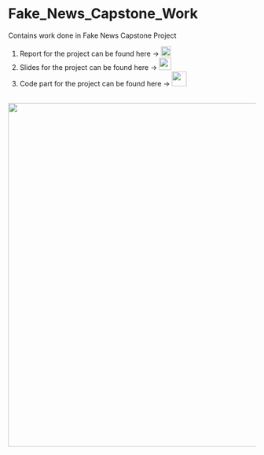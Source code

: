 # Fake_News_Capstone_Work
Contains work done in Fake News Capstone Project

1. Report for the project can be found here -> <a href = "https://github.com/singh-l/Fake_News_Capstone_Work/blob/master/TO%20SUBMIT/21_report.pdf"> <img src="https://www.seekpng.com/png/small/208-2088541_source-dataondemand-fr-report-project-icon-report-icon.png" width="20"></a> 
2. Slides for the project can be found here -> <a href = "https://github.com/singh-l/Fake_News_Capstone_Work/blob/master/TO%20SUBMIT/21_ppt.pdf"> <img src="https://blogs.shu.ac.uk/shutel/files/2014/08/GSlides.png" width="25"></a> 
3. Code part for the project can be found here -> <a href = "https://github.com/singh-l/Fake_News_Capstone_Work/tree/master/fake-news-detection"> <img src="https://retail.newhorizonsnigeria.com/wp-content/uploads/2014/07/python-language-logo.jpg" width="30"></a> 
</br>
<img src="https://blogs.biomedcentral.com/on-society/wp-content/uploads/sites/13/2020/02/corruption-2727571_1280-620x342.png" width= "700">


